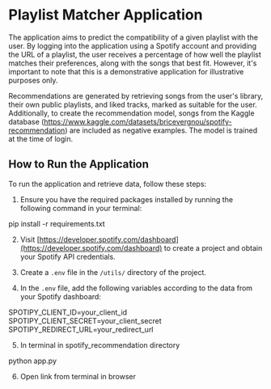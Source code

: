 # Playlist Matcher Application

The application aims to predict the compatibility of a given playlist with the user. By logging into the application using a Spotify account and providing the URL of a playlist, the user receives a percentage of how well the playlist matches their preferences, along with the songs that best fit. However, it's important to note that this is a demonstrative application for illustrative purposes only.

Recommendations are generated by retrieving songs from the user's library, their own public playlists, and liked tracks, marked as suitable for the user. Additionally, to create the recommendation model, songs from the Kaggle database (https://www.kaggle.com/datasets/bricevergnou/spotify-recommendation) are included as negative examples. The model is trained at the time of login.

## How to Run the Application

To run the application and retrieve data, follow these steps:

1. Ensure you have the required packages installed by running the following command in your terminal:

pip install -r requirements.txt

2. Visit [https://developer.spotify.com/dashboard](https://developer.spotify.com/dashboard) to create a project and obtain your Spotify API credentials.

3. Create a `.env` file in the `/utils/` directory of the project.

4. In the `.env` file, add the following variables according to the data from your Spotify dashboard:

SPOTIPY_CLIENT_ID=your_client_id
SPOTIPY_CLIENT_SECRET=your_client_secret
SPOTIPY_REDIRECT_URL=your_redirect_url

5. In terminal in spotify_recommendation directory

python app.py

6. Open link from terminal in browser
